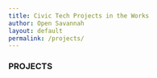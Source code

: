 ```yaml
---
title: Civic Tech Projects in the Works
author: Open Savannah
layout: default
permalink: /projects/
---
```


### PROJECTS

<div data-canny />
<script>!function(w,d,i,s){function l(){if(!d.getElementById(i)){var f=d.getElementsByTagName(s)[0],e=d.createElement(s);e.type="text/javascript",e.async=!0,e.src="https://canny.io/sdk.js",f.parentNode.insertBefore(e,f)}}if("function"!=typeof w.Canny){var c=function(){c.q.push(arguments)};c.q=[],w.Canny=c,"complete"===d.readyState?l():w.attachEvent?w.attachEvent("onload",l):w.addEventListener("load",l,!1)}}(window,document,"canny-jssdk","script");</script>
<script>
  Canny('render', {
    boardToken: 'b29f19c2-4139-3874-143d-042a90cd47be',
    basePath: null, // See step 2
    ssoToken: null, // See step 3
  });
</script></div>


